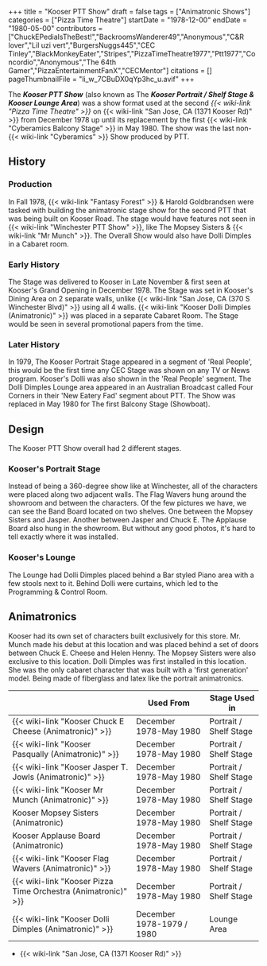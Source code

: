+++
title = "Kooser PTT Show"
draft = false
tags = ["Animatronic Shows"]
categories = ["Pizza Time Theatre"]
startDate = "1978-12-00"
endDate = "1980-05-00"
contributors = ["ChuckEPediaIsTheBest!","BackroomsWanderer49","Anonymous","C&R lover","Lil uzi vert","BurgersNuggs445","CEC Tinley","BlackMonkeyEater","Stripes","PizzaTimeTheatre1977","Ptt1977","Concordio","Anonymous","The 64th Gamer","PizzaEntertainmentFanX","CECMentor"]
citations = []
pageThumbnailFile = "li_w_7CBuDX0qYp3hc_u.avif"
+++

The ***Kooser PTT Show*** (also known as The ***Kooser Portrait / Shelf Stage &amp; Kooser Lounge Area***) was a show format used at the second *{{< wiki-link "Pizza Time Theatre" >}}* on {{< wiki-link "San Jose, CA (1371 Kooser Rd)" >}} from December 1978 up until its replacement by the first {{< wiki-link "Cyberamics Balcony Stage" >}} in May 1980. The show was the last non-{{< wiki-link "Cyberamics" >}} Show produced by PTT.

## History

### Production

In Fall 1978, {{< wiki-link "Fantasy Forest" >}} &amp; Harold Goldbrandsen were tasked with building the animatronic stage show for the second PTT that was being built on Kooser Road. The stage would have features not seen in {{< wiki-link "Winchester PTT Show" >}}, like The Mopsey Sisters &amp; {{< wiki-link "Mr Munch" >}}. The Overall Show would also have Dolli Dimples in a Cabaret room.

### Early History

The Stage was delivered to Kooser in Late November &amp; first seen at Kooser's Grand Opening in December 1978. The Stage was set in Kooser's Dining Area on 2 separate walls, unlike {{< wiki-link "San Jose, CA (370 S Winchester Blvd)" >}} using all 4 walls. {{< wiki-link "Kooser Dolli Dimples (Animatronic)" >}} was placed in a separate Cabaret Room. The Stage would be seen in several promotional papers from the time.

### Later History

In 1979, The Kooser Portrait Stage appeared in a segment of 'Real People', this would be the first time any CEC Stage was shown on any TV or News program. Kooser's Dolli was also shown in the 'Real People' segment. The Dolli Dimples Lounge area appeared in an Australian Broadcast called Four Corners in their 'New Eatery Fad' segment about PTT. The Show was replaced in May 1980 for The first Balcony Stage (Showboat).

## Design

The Kooser PTT Show overall had 2 different stages.

### Kooser's Portrait Stage

Instead of being a 360-degree show like at Winchester, all of the characters were placed along two adjacent walls. The Flag Wavers hung around the showroom and between the characters. Of the few pictures we have, we can see the Band Board located on two shelves. One between the Mopsey Sisters and Jasper. Another between Jasper and Chuck E. The Applause Board also hung in the showroom. But without any good photos, it's hard to tell exactly where it was installed.

### Kooser's Lounge

The Lounge had Dolli Dimples placed behind a Bar styled Piano area with a few stools next to it. Behind Dolli were curtains, which led to the Programming &amp; Control Room.

## Animatronics

Kooser had its own set of characters built exclusively for this store. Mr. Munch made his debut at this location and was placed behind a set of doors between Chuck E. Cheese and Helen Henny. The Mopsey Sisters were also exclusive to this location. Dolli Dimples was first installed in this location. She was the only cabaret character that was built with a 'first generation' model. Being made of fiberglass and latex like the portrait animatronics.

|                                                                     | Used From                 | Stage Used in          |
|---------------------------------------------------------------------|---------------------------|------------------------|
| {{< wiki-link "Kooser Chuck E Cheese (Animatronic)" >}}       | December 1978-May 1980    | Portrait / Shelf Stage |
| {{< wiki-link "Kooser Pasqually (Animatronic)" >}}            | December 1978-May 1980    | Portrait / Shelf Stage |
| {{< wiki-link "Kooser Jasper T. Jowls (Animatronic)" >}}      | December 1978-May 1980    | Portrait / Shelf Stage |
| {{< wiki-link "Kooser Mr Munch (Animatronic)" >}}             | December 1978-May 1980    | Portrait / Shelf Stage |
| Kooser Mopsey Sisters (Animatronic)                                 | December 1978-May 1980    | Portrait / Shelf Stage |
| Kooser Applause Board (Animatronic)                                 | December 1978-May 1980    | Portrait / Shelf Stage |
| {{< wiki-link "Kooser Flag Wavers (Animatronic)" >}}          | December 1978-May 1980    | Portrait / Shelf Stage |
| {{< wiki-link "Kooser Pizza Time Orchestra (Animatronic)" >}} | December 1978-May 1980    | Portrait / Shelf Stage |
| {{< wiki-link "Kooser Dolli Dimples (Animatronic)" >}}        | December 1978-1979 / 1980 | Lounge Area            |

- {{< wiki-link "San Jose, CA (1371 Kooser Rd)" >}}